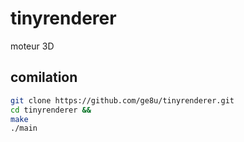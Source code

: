 # tinyrenderer
moteur 3D

## comilation
```sh
git clone https://github.com/ge8u/tinyrenderer.git
cd tinyrenderer &&
make
./main
```
